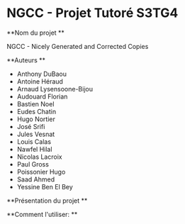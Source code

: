 # NGCC - Projet Tutoré S3TG4

**Nom du projet
**

NGCC - Nicely Generated and Corrected Copies

**Auteurs
**

- Anthony DuBaou
- Antoine Héraud
- Arnaud Lysensoone-Bijou
- Audouard Florian
- Bastien Noel
- Eudes Chatin
- Hugo Nortier
- José Srifi
- Jules Vesnat
- Louis Calas
- Nawfel Hilal
- Nicolas Lacroix
- Paul Gross
- Poissonier Hugo
- Saad Ahmed
- Yessine Ben El Bey




**Présentation du projet
**


**Comment l'utiliser:
**

